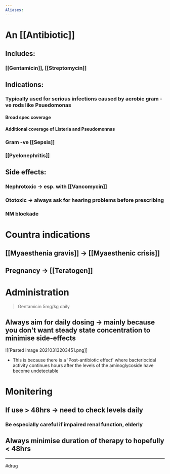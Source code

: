 ```yaml
---
Aliases:
---
```

# An [[Antibiotic]]
## Includes:
### [[Gentamicin]], [[Streptomycin]]
## Indications:
### Typically used for serious infections caused by aerobic gram -ve rods like **Psuedomonas**
#### Broad spec coverage
#### Additional coverage of Listeria and Pseudomonnas
### Gram -ve [[Sepsis]]
### [[Pyelonephritis]]
## Side effects:
### Nephrotoxic -> esp. with [[Vancomycin]]
### Ototoxic -> always ask for hearing problems before prescribing
### NM blockade
# Countra indications
## [[Myaesthenia gravis]] -> [[Myaesthenic crisis]]
## Pregnancy -> [[Teratogen]]
# Administration 
> Gentamicin 5mg/kg daily 																																																			
## Always aim for daily dosing -> mainly because you don't want steady state concentration to minimise side-effects
![[Pasted image 20210313203451.png]]
- This is because there is a 'Post-antibiotic effect' where bacteriocidal activity continues hours after the levels of the aminoglycoside have become undetectable

# Monitering 
## If use > 48hrs -> need to check levels daily 
### Be especially careful if impaired renal function, elderly
## Always minimise duration of therapy to hopefully < 48hrs

---
#drug 